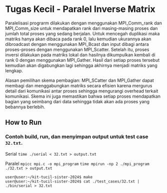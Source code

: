 # Tugas Kecil - Paralel Inverse Matrix

Paralelisasi prograrm dilakukan dengan menggunakan MPI_Comm_rank dan MPI_Comm_size untuk mendapatkan rank dari masing-masing proses dan jumlah total proses yang sedang berjalan. Untuk mencegah duplikasi maka matriks hanya akan dibaca pada rank 0, lalu kemudian ukurannya akan dibroadcast dengan menggunakan MPI_Bcast dan input dibagi antara proses-proses dengan menggunakan MPI_Scatter. Setelah itu, proses inversi dilakukan pada matriks lokal dan hasilnya dikumpulkan kembali di rank 0 dengan menggunakan MPI_Gather. Hasil dari setiap proses tersebut kemudian akan digabungkan lagi sehingga akhirnya menjadi matriks yang lengkap.

Alasan pemilihan skema pembagian:
MPI_SCatter dan MPI_Gather dapat membagi dan menggabungkan matriks secara efisien karena mergurus detail dari komunikasi antar proses sehingga mengurangi overhead terkait komunikasi. Skema ini juga memastikan bahwa setiap proses mendapatkan bagian yang seimbang dari data sehingga tidak akan ada proses yang bebannya berlebih.


## How to Run
### Contoh build, run, dan menyimpan output untuk test case `32.txt`.
Serial
`time ./serial < 32.txt > output.txt`

Paralel
`mpicc mpi.c -o mpi_program`
`time mpirun -np 2 ./mpi_program ./32.txt > output.txt`

```console
user@user:~/kit-tucil-sister-2024$ make
user@user:~/kit-tucil-sister-2024$ cat ./test_cases/32.txt | ./bin/serial > 32.txt
```
